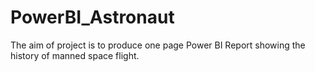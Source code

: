# PowerBI_Astronaut
The aim of project is to produce one page Power BI Report showing the history of manned space flight.
